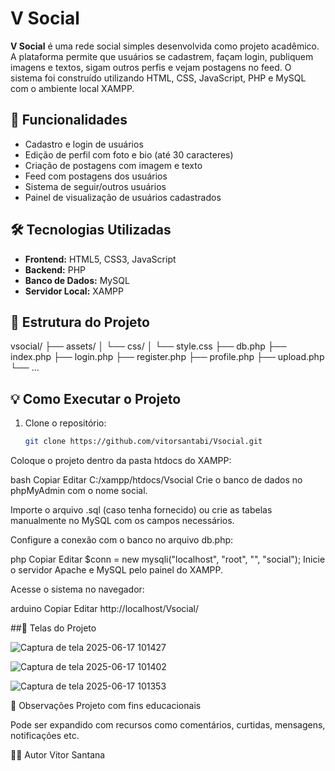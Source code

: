 # V Social

**V Social** é uma rede social simples desenvolvida como projeto acadêmico. A plataforma permite que usuários se cadastrem, façam login, publiquem imagens e textos, sigam outros perfis e vejam postagens no feed. O sistema foi construído utilizando HTML, CSS, JavaScript, PHP e MySQL com o ambiente local XAMPP.

## 🚀 Funcionalidades

- Cadastro e login de usuários
- Edição de perfil com foto e bio (até 30 caracteres)
- Criação de postagens com imagem e texto
- Feed com postagens dos usuários
- Sistema de seguir/outros usuários
- Painel de visualização de usuários cadastrados

## 🛠️ Tecnologias Utilizadas

- **Frontend:** HTML5, CSS3, JavaScript
- **Backend:** PHP
- **Banco de Dados:** MySQL
- **Servidor Local:** XAMPP

## 📂 Estrutura do Projeto
vsocial/
├── assets/
│ └── css/
│ └── style.css
├── db.php
├── index.php
├── login.php
├── register.php
├── profile.php
├── upload.php
└── ...



## 💡 Como Executar o Projeto

1. Clone o repositório:
   ```bash
   git clone https://github.com/vitorsantabi/Vsocial.git
Coloque o projeto dentro da pasta htdocs do XAMPP:

bash
Copiar
Editar
C:/xampp/htdocs/Vsocial
Crie o banco de dados no phpMyAdmin com o nome social.

Importe o arquivo .sql (caso tenha fornecido) ou crie as tabelas manualmente no MySQL com os campos necessários.

Configure a conexão com o banco no arquivo db.php:

php
Copiar
Editar
$conn = new mysqli("localhost", "root", "", "social");
Inicie o servidor Apache e MySQL pelo painel do XAMPP.

Acesse o sistema no navegador:

arduino
Copiar
Editar
http://localhost/Vsocial/

##📸 Telas do Projeto


![Captura de tela 2025-06-17 101427](https://github.com/user-attachments/assets/14753e4b-3260-4a69-9cf7-7b70726100e2)

![Captura de tela 2025-06-17 101402](https://github.com/user-attachments/assets/4ff9fa21-4511-47a8-8aad-54ec6143dcd6)

![Captura de tela 2025-06-17 101353](https://github.com/user-attachments/assets/bdaefc29-05b1-411f-9aa4-65240c4c4ff5)
 


📌 Observações
Projeto com fins educacionais

Pode ser expandido com recursos como comentários, curtidas, mensagens, notificações etc.

👨‍💻 Autor
Vitor Santana
